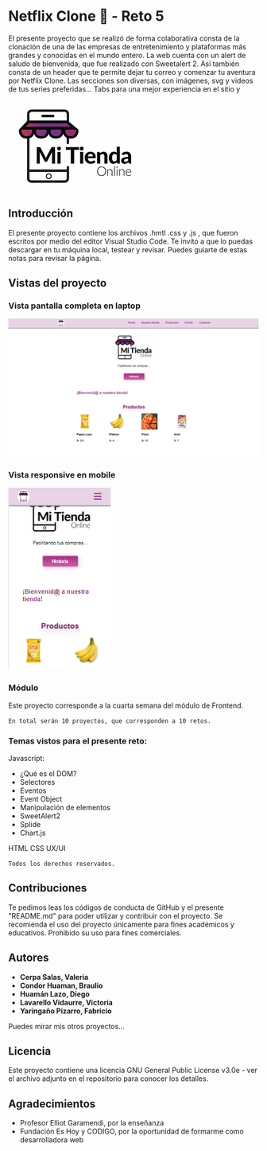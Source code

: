 # Netflix Clone 🛒 - Reto 5

El presente proyecto que se realizó de forma colaborativa consta de la clonación de una de las empresas de entretenimiento y plataformas más grandes y conocidas en el mundo entero.
La web cuenta con un alert de saludo de bienvenida, que fue realizado con Sweetalert 2. Así también consta de un header que te permite dejar tu correo y comenzar tu aventura por Netflix Clone. Las secciones son diversas, con imágenes, svg y videos de tus series preferidas...  Tabs para una mejor experiencia en el sitio y 

![alt text](https://github.com/vcerpasalas/tienda_online/blob/fe8b961a24b3e284373b68aba09b8e24b54500a8/imgs/header.png)

## Introducción

El presente proyecto contiene los archivos .hmtl .css y .js , que fueron escritos por medio del editor Visual Studio Code.
Te invito a que lo puedas descargar en tu máquina local, testear y revisar. Puedes guiarte de estas notas para revisar la página.

## Vistas del proyecto

### Vista pantalla completa en laptop
  
![alt text](https://github.com/vcerpasalas/tienda_online/blob/ec29e219e962101a2694d1337c56df372e2cba00/imgs/pantalla-completa1.png)
      
### Vista responsive en mobile
  
![alt text](https://github.com/vcerpasalas/tienda_online/blob/16a1ed2ff4d3447462aa4b9b8761fa1cf458301a/imgs/mobile1.png)
  
### Módulo

Este proyecto corresponde a la cuarta semana del módulo de Frontend.

```
En total serán 10 proyectos, que corresponden a 10 retos.
```

### Temas vistos para el presente reto:

Javascript:
- ¿Qué es el DOM?
- Selectores
- Eventos
- Event Object
- Manipulación de elementos
- SweetAlert2
- Splide
- Chart.js

HTML
CSS
UX/UI

```
Todos los derechos reservados.
```

## Contribuciones

Te pedimos leas los códigos de conducta de GitHub y el presente "README.md" para poder utilizar y contribuir con el proyecto. Se recomienda el uso del proyecto únicamente para fines académicos y educativos. Prohibido su uso para fines comerciales.

## Autores

* **Cerpa Salas, Valeria** 
* **Condor Huaman, Braulio** 
* **Huamán Lazo, Diego** 
* **Lavarello Vidaurre, Victoria** 
* **Yaringaño Pizarro, Fabricio** 

Puedes mirar mis otros proyectos...

## Licencia

Este proyecto contiene una licencia GNU General Public License v3.0e - ver el archivo adjunto en el repositorio para conocer los detalles.

## Agradecimientos

* Profesor Elliot Garamendi, por la enseñanza
* Fundación Es Hoy y CODIGO, por la oportunidad de formarme como desarrolladora web
